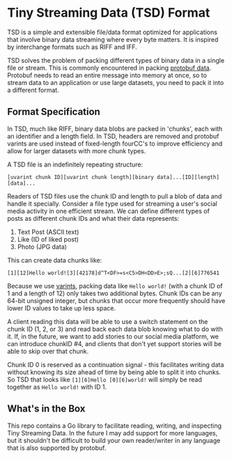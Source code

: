 # Tiny Streaming Data (TSD) Format

TSD is a simple and extensible file/data format optimized for applications that involve binary data streaming where every byte matters. It is inspired by interchange formats such as RIFF and IFF.

TSD solves the problem of packing different types of binary data in a single file or stream. This is commonly encountered in packing [protobuf data](https://developers.google.com/protocol-buffers/docs/techniques#streaming). Protobuf needs to read an entire message into memory at once, so to stream data to an application or use large datasets, you need to pack it into a different format.

## Format Specification

In TSD, much like RIFF, binary data blobs are packed in 'chunks', each with an identifier and a length field. In TSD, headers are removed and protobuf varints are used instead of fixed-length fourCC's to improve efficiency and allow for larger datasets with more chunk types.

A TSD file is an indefinitely repeating structure:

`[uvarint chunk ID][uvarint chunk length][binary data]...[ID][length][data]...`

Readers of TSD files use the chunk ID and length to pull a blob of data and handle it specially. Consider a file type used for streaming a user's social media activity in one efficient stream. We can define different types of posts as different chunk IDs and what their data represents:

1. Text Post (ASCII text)
2. Like (ID of liked post)
3. Photo (JPG data)

This can create data chunks like: 

`[1][12]Hello world![3][42178]d^T<DF>=s<C5>DН<DD>E>;sԚ...[2][6]776541`

Because we use [varints](https://developers.google.com/protocol-buffers/docs/encoding#varints), packing data like `Hello world!` (with a chunk ID of 1 and a length of 12) only takes two additional bytes. Chunk IDs can be any 64-bit unsigned integer, but chunks that occur more frequently should have lower ID values to take up less space.

A client reading this data will be able to use a switch statement on the chunk ID (1, 2, or 3) and read back each data blob knowing what to do with it. If, in the future, we want to add stories to our social media platform, we can introduce chunkID #4, and clients that don't yet support stories will be able to skip over that chunk.

Chunk ID 0 is reserved as a continuation signal - this facilitates writing data without knowing its size ahead of time by being able to split it into chunks. So TSD that looks like `[1][6]Hello [0][6]world!` will simply be read together as `Hello world!` with ID 1.

## What's in the Box

This repo contains a Go library to facilitate reading, writing, and inspecting Tiny Streaming Data. In the future I may add support for more languages, but it shouldn't be difficult to build your own reader/writer in any language that is also supported by protobuf.